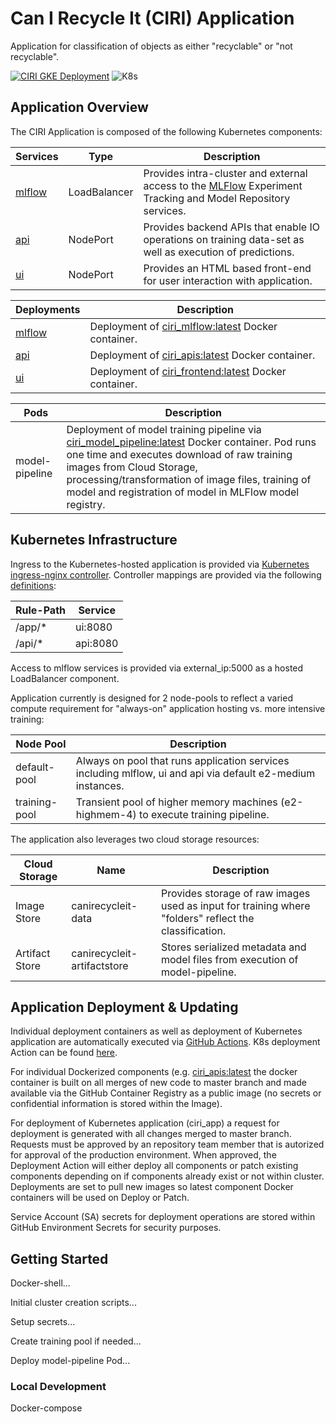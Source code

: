 # Can I Recycle It (CIRI) Application

Application for classification of objects as either "recyclable" or "not recyclable".

[![CIRI GKE Deployment](https://github.com/canirecycleit/ciri_app/actions/workflows/deployment.yml/badge.svg?branch=master)](https://github.com/canirecycleit/ciri_app/actions/workflows/deployment.yml)
![K8s](https://img.shields.io/badge/CIRI-Kubernetes-blue)

## Application Overview

The CIRI Application is composed of the following Kubernetes components:

| Services | Type | Description |
|-|-|-|
| [mlflow](k8s_deployment/kompose/mlflow-service.yaml) | LoadBalancer | Provides intra-cluster and external access to the [MLFlow](https://www.mlflow.org/) Experiment Tracking and Model Repository services. |
| [api](k8s_deployment/kompose/api-service.yaml) | NodePort | Provides backend APIs that enable IO operations on training data-set as well as execution of predictions.
| [ui](k8s_deployment/kompose/ui-service.yaml) | NodePort | Provides an HTML based front-end for user interaction with application.

| Deployments | Description |
|-|-|
| [mlflow](k8s_deployment/kompose/mlflow-deployment.yaml) | Deployment of [ciri_mlflow:latest](ghcr.io/canirecycleit/mlflow/ciri_mlflow:latest) Docker container. |
| [api](k8s_deployment/kompose/api-deployment.yaml) | Deployment of [ciri_apis:latest](ghcr.io/canirecycleit/backend_apis/ciri_apis:latest) Docker container.  |
| [ui](k8s_deployment/kompose/ui-deployment.yaml) | Deployment of [ciri_frontend:latest](ghcr.io/canirecycleit/frontend_ui/ciri_frontend:latest) Docker container.  |

| Pods | Description |
|-|-|
| model-pipeline | Deployment of model training pipeline via [ciri_model_pipeline:latest](ghcr.io/canirecycleit/model_training_pipeline/ciri_model_pipeline:latest) Docker container.  Pod runs one time and executes download of raw training images from Cloud Storage, processing/transformation of image files, training of model and registration of model in MLFlow model registry. |

## Kubernetes Infrastructure

Ingress to the Kubernetes-hosted application is provided via [Kubernetes ingress-nginx controller](https://kubernetes.github.io/ingress-nginx).  Controller mappings are provided via the following [definitions](k8s_deployment/kompose/ingress.yaml):

| Rule-Path | Service |
|-|-|
|/app/*| ui:8080|
|/api/*| api:8080|

Access to mlflow services is provided via external_ip:5000 as a hosted LoadBalancer component.

Application currently is designed for 2 node-pools to reflect a varied compute requirement for "always-on" application hosting vs. more intensive training:

| Node Pool | Description |
|-|-|
| default-pool | Always on pool that runs application services including mlflow, ui and api via default e2-medium instances.|
| training-pool | Transient pool of higher memory machines (e2-highmem-4) to execute training pipeline.|

The application also leverages two cloud storage resources:

| Cloud Storage | Name | Description |
|-|-|-|
| Image Store | canirecycleit-data | Provides storage of raw images used as input for training where "folders" reflect the classification. |
| Artifact Store | canirecycleit-artifactstore |Stores serialized metadata and model files from execution of model-pipeline. |

## Application Deployment & Updating

Individual deployment containers as well as deployment of Kubernetes application are automatically executed via [GitHub Actions](https://docs.github.com/en/actions).  K8s deployment Action can be found [here](.github/workflows/deployment.yml).

For individual Dockerized components (e.g. [ciri_apis:latest](ghcr.io/canirecycleit/backend_apis/ciri_apis:latest) the docker container is built on all merges of new code to master branch and made available via the GitHub Container Registry as a public image (no secrets or confidential information is stored within the Image).

For deployment of Kubernetes application (ciri_app) a request for deployment is generated with all changes merged to master branch.  Requests must be approved by an repository team member that is autorized for approval of the production environment.  When approved, the Deployment Action will either deploy all components or patch existing components depending on if components already exist or not within cluster.  Deployments are set to pull new images so latest component Docker containers will be used on Deploy or Patch.

Service Account (SA) secrets for deployment operations are stored within GitHub Environment Secrets for security purposes.

## Getting Started

Docker-shell...

Initial cluster creation scripts...

Setup secrets...

Create training pool if needed...

Deploy model-pipeline Pod...

### Local Development

Docker-compose

